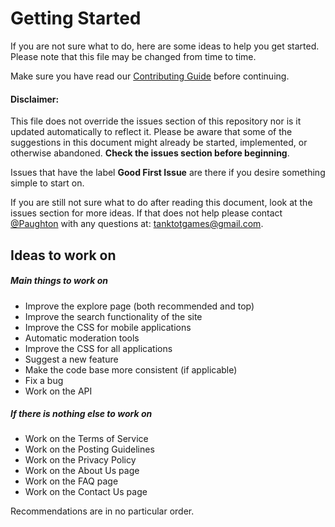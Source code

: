 # Getting Started
If you are not sure what to do, here are some ideas to help you get started. Please note that this file may be changed from time to time.

Make sure you have read our [Contributing Guide](https://github.com/TacticalTome/TacticalTome/blob/main/CONTRIBUTING.md) before continuing.

#### Disclaimer:
This file does not override the issues section of this repository nor is it updated automatically to reflect it. Please be aware that some of the suggestions in this document might already be started, implemented, or otherwise abandoned. **Check the issues section before beginning**.

Issues that have the label **Good First Issue** are there if you desire something simple to start on.

If you are still not sure what to do after reading this document, look at the issues section for more ideas. If that does not help please contact [@Paughton](https://github.com/Paughton/) with any questions at: [tanktotgames@gmail.com](mailto:tanktotgames@gmail.com).

## Ideas to work on
##### Main things to work on
- Improve the explore page (both recommended and top)
- Improve the search functionality of the site
- Improve the CSS for mobile applications
- Automatic moderation tools
- Improve the CSS for all applications
- Suggest a new feature
- Make the code base more consistent (if applicable)
- Fix a bug
- Work on the API
##### If there is nothing else to work on
- Work on the Terms of Service
- Work on the Posting Guidelines
- Work on the Privacy Policy
- Work on the About Us page
- Work on the FAQ page
- Work on the Contact Us page

Recommendations are in no particular order.